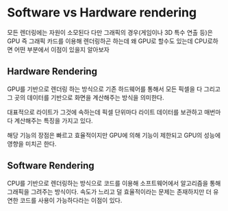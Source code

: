 # Software vs Hardware rendering

모든 렌더링에는 자원이 소모된다 다만 그래픽의 경우(게임이나 3D 특수 연출 등)은 GPU 즉 그래픽 카드를 이용해 렌더링하곤 하는데 왜 GPU로 할수도 있는데 CPU로하면 어떤 부분에서 이점이 있을지 알아보자

## Hardware Rendering

GPU를 기반으로 렌더링 하는 방식으로 기존 하드웨어를 통해서 모든 픽셀을 다 그리고 그 곳의 데이터를 기반으로 화면을 계산해주는 방식을 의미한다.

대표적으로 라이트가 그것에 속하는데 픽셀 단위마다 라이트 데이터를 보관하고 매번마다 계산해주는 특징을 가지고 있다.

해당 기능의 장점은 빠르고 효율적이지만 GPU에 의해 기능이 제한되고 GPU의 성능에 영향을 미치곤 한다.

## Software Rendering

CPU를 기반으로 렌더링하는 방식으로 코드를 이용해 소프트웨어에서 알고리즘을 통해 그래픽을 그려주는 방식이다. 속도가 느리고 덜 효율적이라는 문제는 존재하지만 더 유연한 코드를 사용이 가능하다라는 이점이 있다.
